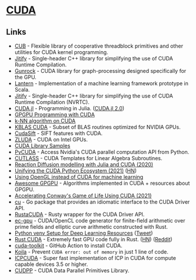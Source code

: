 # [CUDA](https://developer.nvidia.com/cuda-zone)

## Links

- [CUB](https://github.com/NVlabs/cub) - Flexible library of cooperative threadblock primitives and other utilities for CUDA kernel programming.
- [Jitify](https://github.com/NVIDIA/jitify) - Single-header C++ library for simplifying the use of CUDA Runtime Compilation.
- [Gunrock](https://github.com/gunrock/gunrock) - CUDA library for graph-processing designed specifically for the GPU.
- [Lantern](https://github.com/feiwang3311/Lantern) - Implementation of a machine learning framework prototype in Scala.
- [Jitify](https://github.com/NVIDIA/jitify) - Single-header C++ library for simplifying the use of CUDA Runtime Compilation (NVRTC).
- [CUDA.jl](https://github.com/JuliaGPU/CUDA.jl) - Programming in Julia. ([CUDA.jl 2.0](https://juliagpu.org/2020-10-02-cuda_2.0/))
- [GPGPU Programming with CUDA](https://github.com/CoffeeBeforeArch/cuda_programming)
- [k-NN algorithm on CUDA](https://github.com/vincentfpgarcia/kNN-CUDA)
- [KBLAS CUDA](https://github.com/ecrc/kblas-gpu) - Subset of BLAS routines optimized for NVIDIA GPUs.
- [CudaSift](https://github.com/Celebrandil/CudaSift) - SIFT features with CUDA.
- [ZLUDA](https://github.com/vosen/ZLUDA) - CUDA on Intel GPUs.
- [CUDA Library Samples](https://github.com/NVIDIA/CUDALibrarySamples)
- [PyCUDA](https://github.com/inducer/pycuda) - Access Nvidia's CUDA parallel computation API from Python.
- [CUTLASS](https://github.com/NVIDIA/cutlass) - CUDA Templates for Linear Algebra Subroutines.
- [Reaction Diffusion modelling with Julia and CUDA (2020)](https://www.moll.dev/projects/reaction-diffusion-julia/)
- [Unifying the CUDA Python Ecosystem (2021)](https://developer.nvidia.com/blog/unifying-the-cuda-python-ecosystem/) ([HN](https://news.ycombinator.com/item?id=26834491))
- [Using OpenGL instead of CUDA for machine learning](https://phisiart.github.io/418-proj/)
- [Awesome GPGPU](https://github.com/rbaygildin/learn-gpgpu) - Algorithms implemented in CUDA + resources about GPGPU.
- [Accelerating Conway's Game of Life Using CUDA (2021)](https://brendanrayw.medium.com/my-experience-learning-cuda-to-accelerate-conways-game-of-life-5d52eabc2dfb)
- [cu](https://github.com/gorgonia/cu) - Go package that provides an idiomatic interface to the CUDA Driver API.
- [RustaCUDA](https://github.com/bheisler/RustaCUDA) - Rusty wrapper for the CUDA Driver API.
- [ec-gpu](https://github.com/filecoin-project/ec-gpu) - CUDA/OpenCL code generator for finite-field arithmetic over prime fields and elliptic curve arithmetic constructed with Rust.
- [Python venv Setup for Deep Learning Resources](https://c4science.ch/w/bioimaging_and_optics_platform_biop/computers-servers/software/gpu-deep-learning/python-venv/) ([Tweet](https://twitter.com/haesleinhuepf/status/1460519069967392769))
- [Rust CUDA](https://github.com/RDambrosio016/Rust-CUDA) - Extremely fast GPU code fully in Rust. ([HN](https://news.ycombinator.com/item?id=29311709)) ([Reddit](https://www.reddit.com/r/rust/comments/qzv428/announcing_the_rust_cuda_project_an_ecosystem_of/))
- [cuda-toolkit](https://github.com/Jimver/cuda-toolkit) - GitHub Action to install CUDA.
- [Koila](https://github.com/rentruewang/koila) - Prevent `CUDA error: out of memory` in just 1 line of code.
- [ICPCUDA](https://github.com/mp3guy/ICPCUDA) - Super fast implementation of ICP in CUDA for compute capable devices 3.5 or higher.
- [CUDPP](https://github.com/cudpp/cudpp) - CUDA Data Parallel Primitives Library.
